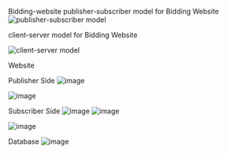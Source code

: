 Bidding-website
publisher-subscriber model for Bidding Website
![publisher-subscriber model ](https://github.com/user-attachments/assets/d5861a0e-8e92-4a1d-8d16-f2b4c4aa9815)


client-server model  for Bidding Website

![client-server model ](https://github.com/user-attachments/assets/b625bbbd-45ee-4991-a17a-42d2d6bcd349)


Website

Publisher Side
![image](https://github.com/user-attachments/assets/ea54fb4e-26fd-42ae-998c-2ed96b755cf4)


![image](https://github.com/user-attachments/assets/18349906-dd0f-4938-adf0-4849b2f1df14)


Subscriber Side
![image](https://github.com/user-attachments/assets/90a68adb-a5f5-4c08-b661-ed6542bcaed2)
![image](https://github.com/user-attachments/assets/c36b8767-0ce7-44fc-8936-0762fd097ff9)



![image](https://github.com/user-attachments/assets/e3b4dfc8-f089-4e54-867c-948bfa2ea0f5)


Database
![image](https://github.com/user-attachments/assets/b401fe17-6da7-4e0a-acea-0beb81c844f7)
